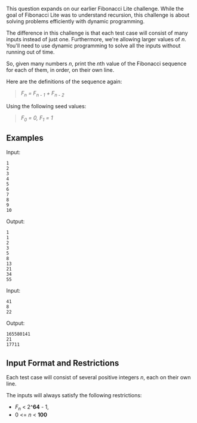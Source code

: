 This question expands on our earlier Fibonacci Lite challenge. While the goal
of Fibonacci Lite was to understand recursion, this challenge is about solving
problems efficiently with dynamic programming.

The difference in this challenge is that each test case will consist of many
inputs instead of just one. Furthermore, we're allowing larger values of *n*.
You'll need to use dynamic programming to solve all the inputs without running
out of time.

So, given many numbers *n*, print the *n*th value of the Fibonacci
sequence for each of them, in order, on their own line.

Here are the definitions of the sequence again:

> *F<sub>n</sub> = F<sub>n - 1</sub> + F<sub>n - 2</sub>*

Using the following seed values:

> *F<sub>0</sub> = 0, F<sub>1</sub> = 1*

## Examples
Input:

```
1
2
3
4
5
6
7
8
9
10
```

Output:

```
1
1
2
3
5
8
13
21
34
55	
```

Input:

```
41
8
22
```

Output:

```
165580141
21
17711
```
## Input Format and Restrictions
Each test case will consist of several positive integers *n*, each on their own line.

The inputs will always satisfy the following restrictions:

* *F<sub>n</sub>* < 2^**64** - 1,
* 0 <= *n* < **100**
